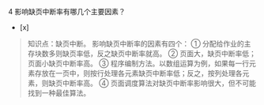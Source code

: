 4
影响缺页中断率有哪几个主要因素？
- [x]  

> 知识点：缺页中断。
> 影响缺页中断率的因素有四个： ① 分配给作业的主存块数多则缺页率低，反之缺页中断率就高。 ② 页面大，缺页中断率低；页面小缺页中断率高。 ③
> 程序编制方法。以数组运算为例，如果每一行元素存放在一页中，则按行处理各元素缺页中断率低；反之，按列处理各元素，则缺页中断率高。 ④
> 页面调度算法对缺页中断率影响很大，但不可能找到一种最佳算法。
